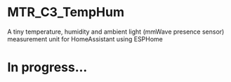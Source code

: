 # MTR_C3_TempHum
 A tiny temperature, humidity and ambient light (mmWave presence sensor) measurement unit for HomeAssistant using ESPHome
 
# In progress...
